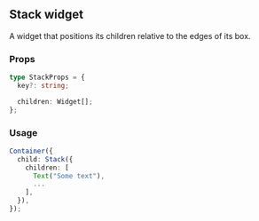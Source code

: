 ## Stack widget

A widget that positions its children relative to the edges of its box.

### Props

```typescript
type StackProps = {
  key?: string;

  children: Widget[];
};
```

### Usage

```typescript
Container({
  child: Stack({
    children: [
      Text("Some text"),
      ...
    ],
  }),
});
```
